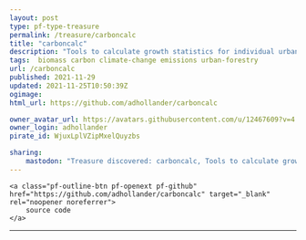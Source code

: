 ```yaml
---
layout: post
type: pf-type-treasure
permalink: /treasure/carboncalc
title: "carboncalc"
description: "Tools to calculate growth statistics for individual urban trees such as for estimating carbon storage."
tags:  biomass carbon climate-change emissions urban-forestry
url: /carboncalc
published: 2021-11-29
updated: 2021-11-25T10:50:39Z
ogimage: 
html_url: https://github.com/adhollander/carboncalc

owner_avatar_url: https://avatars.githubusercontent.com/u/12467609?v=4
owner_login: adhollander
pirate_id: WjuxLplVZipMxelQuyzbs

sharing:
    mastodon: "Treasure discovered: carboncalc, Tools to calculate growth statistics for individual urban trees such as for estimating carbon storage."
---
```


<div class="text-center">

    
    <a class="pf-outline-btn pf-openext pf-github" href="https://github.com/adhollander/carboncalc" target="_blank" rel="noopener noreferrer">
        source code
    </a>
    
    

    
</div>





<div class="pf-night-sky-spacer">
    <div id="pf-night-sky" data-stars="8" data-owner="adhollander" data-repo="carboncalc">
        <div id="pf-open-dialog" class="pf-meta-star pf-star-todo"></div>
        <dialog id="pf-star-dialog">
            Star this Repository to putt a smile on the Developers face.
            <br/>
            <div class="pf-row">
                <div class="pf-grow"></div>
                <div><a class="pf-unterlines" href="https://github.com/adhollander/carboncalc" target="_blank">VISIT REPOSITORY</a></div>
            </div>
        </dialog>
    </div>
</div>

<hr class="gf-seperator">
